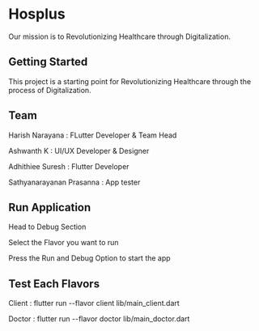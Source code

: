 # Hosplus

Our mission is to Revolutionizing Healthcare through Digitalization.

## Getting Started

This project is a starting point for Revolutionizing Healthcare through the process of Digitalization.

## Team

Harish Narayana : FLutter Developer & Team Head

Ashwanth K : UI/UX Developer & Designer

Adhithiee Suresh : Flutter Developer

Sathyanarayanan Prasanna : App tester

## Run Application

Head to Debug Section

Select the Flavor you want to run 

Press the Run and Debug Option to start the app

## Test Each Flavors 

Client : flutter run --flavor client lib/main_client.dart

Doctor : flutter run --flavor doctor lib/main_doctor.dart


